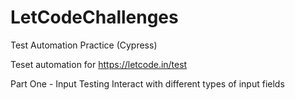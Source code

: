 # LetCodeChallenges
Test Automation Practice (Cypress)


Teset automation for https://letcode.in/test

Part One - Input Testing
Interact with different types of input fields
